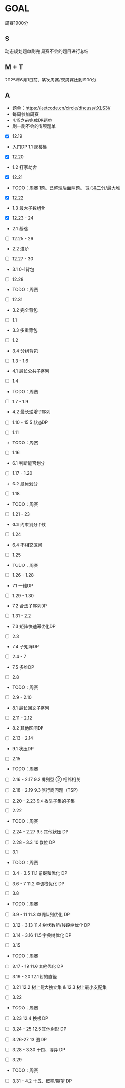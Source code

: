 # GOAL
周赛1900分

## S
动态规划题单刷完
周赛不会的题目进行总结

## M + T
2025年6月1日前，某次周赛/双周赛达到1900分

## A
- 题单：https://leetcode.cn/circle/discuss/tXLS3i/
- 每周参加周赛
- 4.15之前完成DP题单
- 刷一刷不会的专项题单

- [X] 12.19 
- 入门DP 1.1 爬楼梯

- [X] 12.20 
- 1.2 打家劫舍

- [X] 12.21 
- TODO：周赛 
1题。已整理后面两题。
贪心&二分/最大堆

- [X] 12.22
- 1.3 最大子数组合

- [X] 12.23 - 24 
- 2.1 基础

- [ ] 12.25 - 26
- 2.2 进阶

- [ ] 12.27 - 30 
- 3.1 0-1背包

- [ ] 12.28 
- TODO：周赛

- [ ] 12.31 
- 3.2 完全背包

- [ ] 1.1 
- 3.3 多重背包

- [ ] 1.2 
- 3.4 分组背包

- [ ] 1.3 - 1.6
- 4.1 最长公共子序列

- [ ] 1.4 
- TODO：周赛

- [ ] 1.7 - 1.9 
- 4.2 最长递增子序列

- [ ] 1.10 - 15
5 状态DP

- [ ] 1.11 
- TODO：周赛

- [ ] 1.16 
- 6.1 判断能否划分

- [ ] 1.17 - 1.20
- 6.2 最优划分

- [ ] 1.18 
- TODO：周赛

- [ ] 1.21 - 23
- 6.3 约束划分个数

- [ ] 1.24 
- 6.4 不相交区间

- [ ] 1.25
- TODO：周赛

- [ ] 1.26 - 1.28 
- 7.1 一维DP

- [ ] 1.29 - 1.30 
- 7.2 合法子序列DP

- [ ] 1.31 - 2.2 
- 7.3 矩阵快速幂优化DP

- [ ] 2.3
- 7.4 子矩阵DP

- [ ] 2.4 - 7 
- 7.5 多维DP

- [ ] 2.8
- TODO：周赛

- [ ] 2.9 - 2.10
- 8.1 最长回文子序列

- [ ] 2.11 - 2.12
- 8.2 其他区间DP

- [ ] 2.13 - 2.14
- 9.1 状压DP

- [ ] 2.15
- TODO：周赛

- [ ] 2.16 - 2.17 
9.2 排列型 ② 相邻相关

- [ ] 2.18 - 2.19
9.3 旅行商问题（TSP）

- [ ] 2.20 - 2.23 
9.4 枚举子集的子集

- [ ] 2.22
- TODO：周赛

- [ ] 2.24 - 2.27
9.5 其他状压 DP

- [ ] 2.28 - 3.3 
10 数位 DP

- [ ] 3.1
- TODO：周赛

- [ ] 3.4 - 3.5 
11.1 前缀和优化 DP

- [ ] 3.6 - 7 
11.2 单调栈优化 DP

- [ ] 3.8
- TODO：周赛

- [ ] 3.9 - 11 
11.3 单调队列优化 DP

- [ ] 3.12 - 3.13 
11.4 树状数组/线段树优化 DP

- [ ] 3.14 - 3.16 
11.5 字典树优化 DP

- [ ] 3.15
- TODO：周赛

- [ ] 3.17 - 18 
11.6 其他优化 DP

- [ ] 3.19 - 20 
12.1 树的直径

- [ ] 3.21 
12.2 树上最大独立集 & 12.3 树上最小支配集

- [ ] 3.22
- TODO：周赛

- [ ] 3.23 
12.4 换根 DP

- [ ] 3.24 - 25 
12.5 其他树形 DP

- [ ] 3.26-27 
13 图 DP

- [ ] 3.28 - 3.30
十四、博弈 DP

- [ ] 3.29
- TODO：周赛

- [ ] 3.31 - 4.2
十五、概率/期望 DP